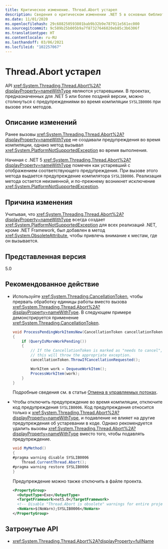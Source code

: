 ```yaml
---
title: Критическое изменение. Thread.Abort устарел
description: Сведения о критическом изменении .NET 5 в основных библиотеках .NET, в которых устарел API Thread.Abort.
ms.date: 11/01/2020
ms.openlocfilehash: 29c688250593801bab9b32b9e787911e561ec000
ms.sourcegitcommit: 9c589b25b005b9a7f87327646020eb85c3b6306f
ms.translationtype: HT
ms.contentlocale: ru-RU
ms.lasthandoff: 03/06/2021
ms.locfileid: "102257067"
---
```

# <a name="threadabort-is-obsolete"></a>Thread.Abort устарел

API <xref:System.Threading.Thread.Abort%2A?displayProperty=nameWithType> являются устаревшими. В проектах, предназначенных для .NET 5 или более поздней версии, можно столкнуться с предупреждениями во время компиляции `SYSLIB0006` при вызове этих методов.

## <a name="change-description"></a>Описание изменений

Ранее вызовы <xref:System.Threading.Thread.Abort%2A?displayProperty=nameWithType> не создавали предупреждения во время компиляции, однако метод вызывал <xref:System.PlatformNotSupportedException> во время выполнения.

Начиная с .NET 5 <xref:System.Threading.Thread.Abort%2A?displayProperty=nameWithType> помечен как устаревший с отображением соответствующего предупреждения. При вызове этого метода выдается предупреждение компилятора `SYSLIB0006`. Реализация метода остается неизменной, и по-прежнему возникнет исключение <xref:System.PlatformNotSupportedException>.

## <a name="reason-for-change"></a>Причина изменения

Учитывая, что <xref:System.Threading.Thread.Abort%2A?displayProperty=nameWithType> всегда создает <xref:System.PlatformNotSupportedException> для всех реализаций .NET, кроме .NET Framework, был добавлен в метод <xref:System.ObsoleteAttribute>, чтобы привлечь внимание к местам, где он вызывается.

## <a name="version-introduced"></a>Представленная версия

5.0

## <a name="recommended-action"></a>Рекомендованное действие

- Используйте <xref:System.Threading.CancellationToken>, чтобы прервать обработку единицы работы вместо вызова <xref:System.Threading.Thread.Abort%2A?displayProperty=nameWithType>. В следующем примере демонстрируется применение <xref:System.Threading.CancellationToken>.

  ```csharp
  void ProcessPendingWorkItemsNew(CancellationToken cancellationToken)
  {
      if (QueryIsMoreWorkPending())
      {
          // If the CancellationToken is marked as "needs to cancel",
          // this will throw the appropriate exception.
          cancellationToken.ThrowIfCancellationRequested();

          WorkItem work = DequeueWorkItem();
          ProcessWorkItem(work);
      }
  }
  ```

  Подробные сведения см. в статье [Отмена в управляемых потоках](../../../../standard/threading/cancellation-in-managed-threads.md).

- Чтобы отключить предупреждение во время компиляции, отключите код предупреждения `SYSLIB0006`. Код предупреждения относится только к <xref:System.Threading.Thread.Abort%2A?displayProperty=nameWithType>, и подавление не влияет на другие предупреждения об устаревании в коде. Однако рекомендуется удалить вызовы <xref:System.Threading.Thread.Abort%2A?displayProperty=nameWithType> вместо того, чтобы подавлять предупреждение.

  ```csharp
  void MyMethod()
  {
  #pragma warning disable SYSLIB0006
      Thread.CurrentThread.Abort();
  #pragma warning restore SYSLIB0006
  }
  ```

  Предупреждение можно также отключить в файле проекта.

  ```xml
  <PropertyGroup>
    <OutputType>Exe</OutputType>
    <TargetFramework>net5.0</TargetFramework>
    <!-- Disable "Thread.Abort is obsolete" warnings for entire project. -->
    <NoWarn>$(NoWarn);SYSLIB0006</NoWarn>
  </PropertyGroup>
  ```

## <a name="affected-apis"></a>Затронутые API

- <xref:System.Threading.Thread.Abort%2A?displayProperty=fullName>

<!--

#### Category

Core .NET libraries

### Affected APIs

- `Overload:System.Threading.Thread.Abort`

-->
